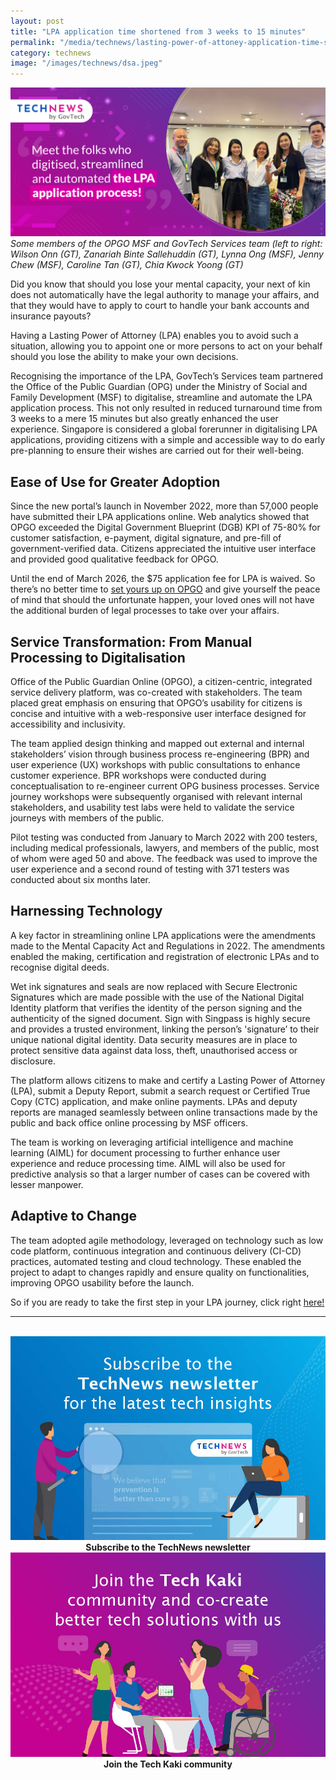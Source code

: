 ```yaml
---
layout: post
title: "LPA application time shortened from 3 weeks to 15 minutes"
permalink: "/media/technews/lasting-power-of-attoney-application-time-shortened-from-3-weeks-to-15-minutes"
category: technews
image: "/images/technews/dsa.jpeg"
---
```


![The folks who streamlined the LPA application proceess](/images/technews/team-lpa.jpeg)
*Some members of the OPGO MSF and GovTech Services team (left to right: Wilson Onn (GT), Zanariah Binte Sallehuddin (GT), Lynna Ong (MSF), Jenny Chew (MSF), Caroline Tan (GT), Chia Kwock Yoong (GT)*

Did you know that should you lose your mental capacity, your next of kin does not automatically have the legal authority to manage your affairs, and that they would have to apply to court to handle your bank accounts and insurance payouts? 

Having a Lasting Power of Attorney (LPA) enables you to avoid such a situation, allowing you to appoint one or more persons to act on your behalf should you lose the ability to make your own decisions. 

Recognising the importance of the LPA, GovTech’s Services team partnered the Office of the Public Guardian (OPG) under the Ministry of Social and Family Development (MSF) to digitalise, streamline and automate the LPA application process. This not only resulted in reduced turnaround time from 3 weeks to a mere 15 minutes but also greatly enhanced the user experience. Singapore is considered a global forerunner in digitalising LPA applications, providing citizens with a simple and accessible way to do early pre-planning to ensure their wishes are carried out for their well-being.

## Ease of Use for Greater Adoption
Since the new portal’s launch in November 2022, more than 57,000 people have submitted their LPA applications online. Web analytics showed that OPGO exceeded the Digital Government Blueprint (DGB) KPI of 75-80% for customer satisfaction, e-payment, digital signature, and pre-fill of government-verified data. Citizens appreciated the intuitive user interface and provided good qualitative feedback for OPGO.

Until the end of March 2026, the $75 application fee for LPA is waived. So there’s no better time to [set yours up on OPGO](https://opg-eservice.msf.gov.sg) and give yourself the peace of mind that should the unfortunate happen, your loved ones will not have the additional burden of legal processes to take over your affairs.   

## Service Transformation: From Manual Processing to Digitalisation
Office of the Public Guardian Online (OPGO), a citizen-centric, integrated service delivery platform, was co-created with stakeholders. The team placed great emphasis on ensuring that OPGO’s usability for citizens is concise and intuitive with a web-responsive user interface designed for accessibility and inclusivity. 

The team applied design thinking and mapped out external and internal stakeholders’ vision through business process re-engineering (BPR) and user experience (UX) workshops with public consultations to enhance customer experience. BPR workshops were conducted during conceptualisation to re-engineer current OPG business processes. Service journey workshops were subsequently organised with relevant internal stakeholders, and usability test labs were held to validate the service journeys with members of the public.
 
Pilot testing was conducted from January to March 2022 with 200 testers, including medical professionals, lawyers, and members of the public, most of whom were aged 50 and above. The feedback was used to improve the user experience and a second round of testing with 371 testers was conducted about six months later.


## Harnessing Technology 
A key factor in streamlining online LPA applications were the amendments made to the Mental Capacity Act and Regulations in 2022. The amendments enabled the making, certification and registration of electronic LPAs and to recognise digital deeds.

Wet ink signatures and seals are now replaced with Secure Electronic Signatures which are made possible with the use of the National Digital Identity platform that verifies the identity of the person signing and the authenticity of the signed document. Sign with Singpass is highly secure and provides a trusted environment, linking the person’s 'signature’ to their unique national digital identity. Data security measures are in place to protect sensitive data against data loss, theft, unauthorised access or disclosure. 

The platform allows citizens to make and certify a Lasting Power of Attorney (LPA), submit a Deputy Report, submit a search request or Certified True Copy (CTC) application, and make online payments. LPAs and deputy reports are managed seamlessly between online transactions made by the public and back office online processing by MSF officers.

The team is working on leveraging artificial intelligence and machine learning (AIML) for document processing to further enhance user experience and reduce processing time. AIML will also be used for predictive analysis so that a larger number of cases can be covered with lesser manpower.

## Adaptive to Change
The team adopted agile methodology, leveraged on technology such as low code platform, continuous integration and continuous delivery (CI-CD) practices, automated testing and cloud technology. These enabled the project to adapt to changes rapidly and ensure quality on functionalities, improving OPGO usability before the launch. 

So if you are ready to take the first step in your LPA journey, click right [here!](https://opg-eservice.msf.gov.sg)

---
<br>

<div class="row">
  <div class="col" style="text-align: center">
    <a href="https://go.gov.sg/tnblog-to-tnsub" target="_blank">	 	    
      <img src="/images/technews/TN_footer.png" alt="Subscribe to the TechNews newsletter" /></a>
    <figcaption><b>Subscribe to the TechNews newsletter</b></figcaption>
  </div>

  <div class="col" style="text-align: center">
    <a href="https://go.gov.sg/tnblog-to-tkcommunity" target="_blank">		  
      <img src="/images/technews/TK_footer.png" alt="Join the Tech Kaki community" /></a>
    <figcaption><b>Join the Tech Kaki community</b></figcaption>
  </div>
